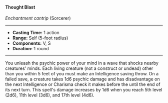 #### Thought Blast
*Enchantment cantrip* (Sorcerer)
___
- **Casting Time:** 1 action
- **Range:** Self (5-foot radius)
- **Components:** V, S
- **Duration:** 1 round
---
You unleash the psychic power of your mind in a
wave that shocks nearby creatures' minds. Each
living creature (not a construct or undead) other
than you within 5 feet of you must make an
Intelligence saving throw. On a failed save, a
creature takes 1d6 psychic damage and has
disadvantage on the next Intelligence or Charisma
check it makes before the until the end of its next
turn.
This spell's damage increases by 1d6 when you
reach 5th level (2d6), 11th level (3d6), and 17th level
(4d6).
